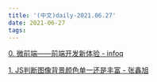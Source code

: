 ```yaml
---
title: '(中文)daily-2021.06.27'
date: 2021-06-27
tags:
---
```


[0. 微前端——前端开发新体验 - infoq](https://www.infoq.cn/article/d2ahQXsLvt3mjKP8fVu1)

[1. JS判断图像背景颜色单一还是丰富 - 张鑫旭](https://www.zhangxinxu.com/wordpress/2021/06/js-image-colorful-or-pure/#respond)